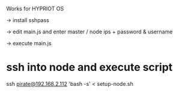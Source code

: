 Works for HYPRIOT OS


-> install sshpass

-> edit main.js and enter master / node ips + password & username

-> execute main.js

# ssh into node and execute script
ssh pirate@192.168.2.112 'bash -s' < setup-node.sh
